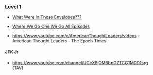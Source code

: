 



### Level 1

- [What Were In Those Envelopes???](https://www.youtube.com/watch?v=TDXubXJQkgM)
- [Where We Go One We Go All Episodes](https://www.youtube.com/watch?v=ddXELjAcTLY&list=PLCoy4osnfjBAnzFUyhIZ-EqlfJ5Hul__u&index=10)


- https://www.youtube.com/c/AmericanThoughtLeaders/videos - American Thought Leaders - The Epoch Times














#### JFK Jr
- https://www.youtube.com/channel/UCeX8jOM8bpGZTCG1MDD1srg (TAV)